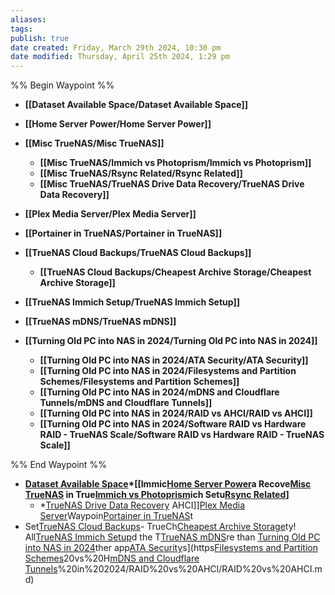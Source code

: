```yaml
---
aliases: 
tags: 
publish: true
date created: Friday, March 29th 2024, 10:30 pm
date modified: Thursday, April 25th 2024, 1:29 pm
---
```


%% Begin Waypoint %%
- **[[Dataset Available Space/Dataset Available Space]]**

- **[[Home Server Power/Home Server Power]]**

- **[[Misc TrueNAS/Misc TrueNAS]]**
	- **[[Misc TrueNAS/Immich vs Photoprism/Immich vs Photoprism]]**
	- **[[Misc TrueNAS/Rsync Related/Rsync Related]]**
	- **[[Misc TrueNAS/TrueNAS Drive Data Recovery/TrueNAS Drive Data Recovery]]**
- **[[Plex Media Server/Plex Media Server]]**
- **[[Portainer in TrueNAS/Portainer in TrueNAS]]**
- **[[TrueNAS Cloud Backups/TrueNAS Cloud Backups]]**
	- **[[TrueNAS Cloud Backups/Cheapest Archive Storage/Cheapest Archive Storage]]**
- **[[TrueNAS Immich Setup/TrueNAS Immich Setup]]**

- **[[TrueNAS mDNS/TrueNAS mDNS]]**

- **[[Turning Old PC into NAS in 2024/Turning Old PC into NAS in 2024]]**
	- **[[Turning Old PC into NAS in 2024/ATA Security/ATA Security]]**
	- **[[Turning Old PC into NAS in 2024/Filesystems and Partition Schemes/Filesystems and Partition Schemes]]**
	- **[[Turning Old PC into NAS in 2024/mDNS and Cloudflare Tunnels/mDNS and Cloudflare Tunnels]]**
	- **[[Turning Old PC into NAS in 2024/RAID vs AHCI/RAID vs AHCI]]**
	- **[[Turning Old PC into NAS in 2024/Software RAID vs Hardware RAID - TrueNAS Scale/Software RAID vs Hardware RAID - TrueNAS Scale]]**

%% End Waypoint %%
- **[Dataset Available Space](Dataset%20Available%20Space/Dataset%20Available%20Space.md)*[[Immic[Home Server Power](Home%20Server%20Power/Home%20Server%20Power.md)a Recove[Misc TrueNAS](Misc%20TrueNAS/Misc%20TrueNAS.md) in True[Immich vs Photoprism](Misc%20TrueNAS/Immich%20vs%20Photoprism/Immich%20vs%20Photoprism.md)ich Setu[Rsync Related](Misc%20TrueNAS/Rsync%20Related/Rsync%20Related.md)]**
	- *[TrueNAS Drive Data Recovery](Misc%20TrueNAS/TrueNAS%20Drive%20Data%20Recovery/TrueNAS%20Drive%20Data%20Recovery.md) AHCI]][Plex Media Server](Plex%20Media%20Server/Plex%20Media%20Server.md)Waypoin[Portainer in TrueNAS](Portainer%20in%20TrueNAS/Portainer%20in%20TrueNAS.md)t
- Set[TrueNAS Cloud Backups](TrueNAS%20Cloud%20Backups/TrueNAS%20Cloud%20Backups.md)- TrueCh[Cheapest Archive Storage](TrueNAS%20Cloud%20Backups/Cheapest%20Archive%20Storage/Cheapest%20Archive%20Storage.md)ty! All[TrueNAS Immich Setup](TrueNAS%20Immich%20Setup/TrueNAS%20Immich%20Setup.md)d the T[TrueNAS mDNS](TrueNAS%20mDNS/TrueNAS%20mDNS.md)re than [Turning Old PC into NAS in 2024](Turning%20Old%20PC%20into%20NAS%20in%202024/Turning%20Old%20PC%20into%20NAS%20in%202024.md)ther app[ATA Security](Turning%20Old%20PC%20into%20NAS%20in%202024/ATA%20Security/ATA%20Security.md)s](https[Filesystems and Partition Schemes](Turning%20Old%20PC%20into%20NAS%20in%202024/Filesystems%20and%20Partition%20Schemes/Filesystems%20and%20Partition%20Schemes.md)20vs%20H[mDNS and Cloudflare Tunnels](Turning%20Old%20PC%20into%20NAS%20in%202024/mDNS%20and%20Cloudflare%20Tunnels/mDNS%20and%20Cloudflare%20Tunnels.md)%20in%202024/RAID%20vs%20AHCI/RAID%20vs%20AHCI.md)
